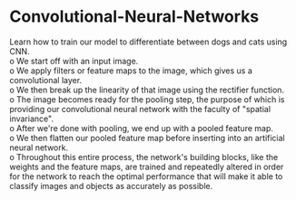 # Convolutional-Neural-Networks
Learn how to train our model to differentiate between dogs and cats using CNN.
<br>o We start off with an input image.
<br>o We apply filters or feature maps to the image, which gives us a convolutional layer.
<br>o We then break up the linearity of that image using the rectifier function.
<br>o The image becomes ready for the pooling step, the purpose of which is providing our convolutional neural network with the faculty of "spatial invariance".
<br>o After we're done with pooling, we end up with a pooled feature map.
<br>o We then flatten our pooled feature map before inserting into an artificial neural network.
<br>o Throughout this entire process, the network's building blocks, like the weights and the feature maps, are trained and repeatedly altered in   order for the network to reach           the optimal performance that will make it able to classify images and objects as accurately as possible.
